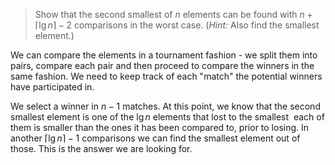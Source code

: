 > Show that the second smallest of $n$ elements can be found with $n + \lceil
> \lg{n} \rceil - 2$ comparisons in the worst case. (<i>Hint:</i> Also find
> the smallest element.)

We can compare the elements in a tournament fashion - we split them into
pairs, compare each pair and then proceed to compare the winners in the same
fashion. We need to keep track of each "match" the potential winners have
participated in.

We select a winner in $n - 1$ matches. At this point, we know that the second
smallest element is one of the $\lg{n}$ elements that lost to the smallest ­
each of them is smaller than the ones it has been compared to, prior to
losing. In another $\lceil \lg{n} \rceil - 1$ comparisons we can find the
smallest element out of those. This is the answer we are looking for.
